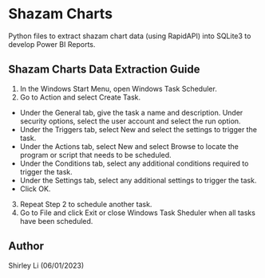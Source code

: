 # Shazam Charts
Python files to extract shazam chart data (using RapidAPI) into SQLite3 to develop Power BI Reports.

## Shazam Charts Data Extraction Guide

1.	In the Windows Start Menu, open Windows Task Scheduler.
2.	Go to Action and select Create Task.
- Under the General tab, give the task a name and description. Under security options, select the user account and select the run option.
- Under the Triggers tab, select New and select the settings to trigger the task.
- Under the Actions tab, select New and select Browse to locate the program or script that needs to be scheduled.
- Under the Conditions tab, select any additional conditions required to trigger the task.
- Under the Settings tab, select any additional settings to trigger the task.
- Click OK.
3.	Repeat Step 2 to schedule another task.
4.	Go to File and click Exit or close Windows Task Sheduler when all tasks have been scheduled.

## Author
Shirley Li (06/01/2023)
